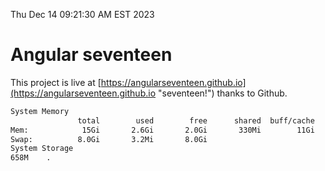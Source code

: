 Thu Dec 14 09:21:30 AM EST 2023

# Angular seventeen


This project is live at [https://angularseventeen.github.io](https://angularseventeen.github.io "seventeen!") thanks to Github.

```bash
System Memory
               total        used        free      shared  buff/cache   available
Mem:            15Gi       2.6Gi       2.0Gi       330Mi        11Gi        12Gi
Swap:          8.0Gi       3.2Mi       8.0Gi
System Storage
658M	.
```
